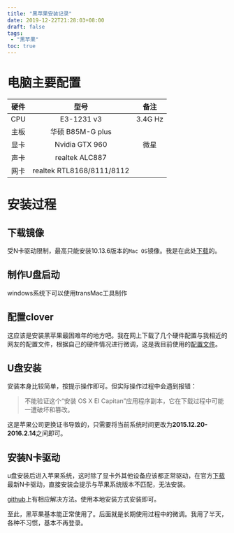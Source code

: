 ```yaml
---
title: "黑苹果安装记录"
date: 2019-12-22T21:28:03+08:00
draft: false
tags:
 - "黑苹果"
toc: true
---
```


# 电脑主要配置

硬件 | 型号 | 备注
:--: | :--: | :--:
CPU | E3-1231 v3 | 3.4G Hz
主板 | 华硕 B85M-G plus |
显卡 | Nvidia GTX 960 | 微星
声卡 | realtek ALC887 |
网卡 | realtek RTL8168/8111/8112 |

# 安装过程

## 下载镜像

受N卡驱动限制，最高只能安装10.13.6版本的`Mac OS`镜像。我是在此处[下载](https://mirrors.dtops.cc/iso/MacOS/daliansky_macos/10.13/macOS%20High%20Sierra%2010.13.6%2817G66%29%20Installer%20with%20Clover%204844.dmg)的。

## 制作U盘启动

windows系统下可以使用transMac工具制作

## 配置clover

这应该是安装黑苹果最困难年的地方吧。我在网上下载了几个硬件配置与我相近的网友的配置文件，根据自己的硬件情况进行微调，这是我目前使用的[配置文件](CLOVER.zip)。

## U盘安装

安装本身比较简单，按提示操作即可。但实际操作过程中会遇到报错：

> 不能验证这个“安装 OS X EI Capitan”应用程序副本，它在下载过程中可能一遭破坏和篡改。

这是苹果公司更换证书导致的，只需要将当前系统时间更改为**2015.12.20-2016.2.14**之间即可。

## 安装N卡驱动

u盘安装后进入苹果系统，这时除了显卡外其他设备应该都正常驱动，在官方[下载](https://images.nvidia.cn/mac/pkg/387/WebDriver-387.10.10.10.40.134.pkg)最新N卡驱动，直接安装会提示与苹果系统版本不匹配，无法安装。

[github](https://github.com/vulgo/webdriver.sh)上有相应解决方法。使用本地安装方式安装即可。

至此，黑苹果基本能正常使用了。后面就是长期使用过程中的微调。我用了半天，各种不习惯，基本不再登录。